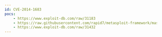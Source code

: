 ```yaml
---
id: CVE-2014-1683
pocs:
    - https://www.exploit-db.com/raw/31183
    - https://raw.githubusercontent.com/rapid7/metasploit-framework/master/modules/exploits/unix/webapp/skybluecanvas_exec.rb
    - https://www.exploit-db.com/raw/31432
---
```

